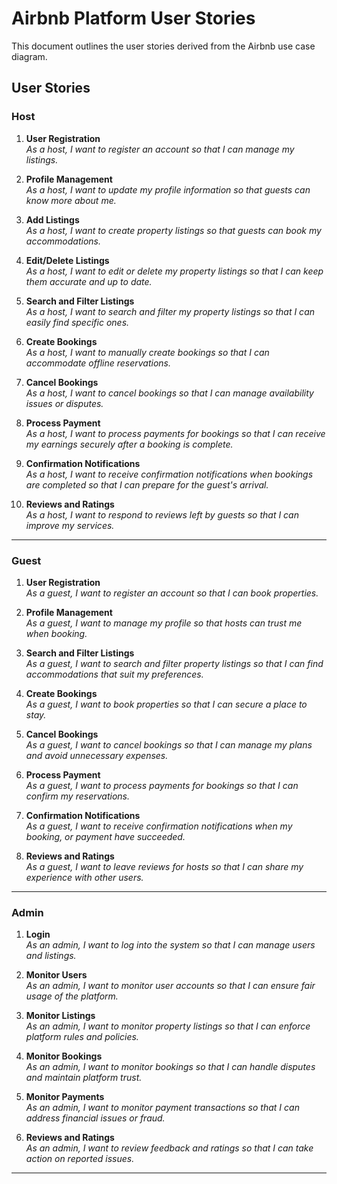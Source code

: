 # Airbnb Platform User Stories

This document outlines the user stories derived from the Airbnb use case diagram.

## User Stories

### Host
1. **User Registration**  
   *As a host, I want to register an account so that I can manage my listings.*

2. **Profile Management**  
   *As a host, I want to update my profile information so that guests can know more about me.*

3. **Add Listings**  
   *As a host, I want to create property listings so that guests can book my accommodations.*

4. **Edit/Delete Listings**  
   *As a host, I want to edit or delete my property listings so that I can keep them accurate and up to date.*

5. **Search and Filter Listings**  
   *As a host, I want to search and filter my property listings so that I can easily find specific ones.*

6. **Create Bookings**  
   *As a host, I want to manually create bookings so that I can accommodate offline reservations.*

7. **Cancel Bookings**  
   *As a host, I want to cancel bookings so that I can manage availability issues or disputes.*

8. **Process Payment**  
   *As a host, I want to process payments for bookings so that I can receive my earnings securely after a booking is complete.*

9. **Confirmation Notifications**  
   *As a host, I want to receive confirmation notifications when bookings are completed so that I can prepare for the guest's arrival.*

10. **Reviews and Ratings**  
    *As a host, I want to respond to reviews left by guests so that I can improve my services.*

---

### Guest
1. **User Registration**  
   *As a guest, I want to register an account so that I can book properties.*

2. **Profile Management**  
   *As a guest, I want to manage my profile so that hosts can trust me when booking.*

3. **Search and Filter Listings**  
   *As a guest, I want to search and filter property listings so that I can find accommodations that suit my preferences.*

4. **Create Bookings**  
   *As a guest, I want to book properties so that I can secure a place to stay.*

5. **Cancel Bookings**  
   *As a guest, I want to cancel bookings so that I can manage my plans and avoid unnecessary expenses.*

6. **Process Payment**  
   *As a guest, I want to process payments for bookings so that I can confirm my reservations.*

7. **Confirmation Notifications**  
   *As a guest, I want to receive confirmation notifications when my booking, or payment have succeeded.*

8. **Reviews and Ratings**  
   *As a guest, I want to leave reviews for hosts so that I can share my experience with other users.*

---

### Admin
1. **Login**  
   *As an admin, I want to log into the system so that I can manage users and listings.*

2. **Monitor Users**  
   *As an admin, I want to monitor user accounts so that I can ensure fair usage of the platform.*

3. **Monitor Listings**  
   *As an admin, I want to monitor property listings so that I can enforce platform rules and policies.*

4. **Monitor Bookings**  
   *As an admin, I want to monitor bookings so that I can handle disputes and maintain platform trust.*

5. **Monitor Payments**  
   *As an admin, I want to monitor payment transactions so that I can address financial issues or fraud.*

6. **Reviews and Ratings**  
   *As an admin, I want to review feedback and ratings so that I can take action on reported issues.*

---
